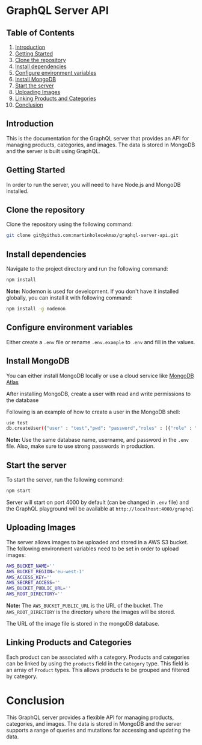 # GraphQL Server API

## Table of Contents

1. [Introduction](#introduction)
2. [Getting Started](#getting-started)
3. [Clone the repository](#clone-the-repository)
4. [Install dependencies](#install-dependencies)
5. [Configure environment variables](#configure-environment-variables)
6. [Install MongoDB](#install-mongodb)
7. [Start the server](#start-the-server)
8. [Uploading Images](#uploading-images)
9. [Linking Products and Categories](#linking-products-and-categories)
10. [Conclusion](#conclusion)

## Introduction

This is the documentation for the GraphQL server that provides an API for managing products, categories, and images. The data is stored in MongoDB and the server is built using GraphQL.

## Getting Started

In order to run the server, you will need to have Node.js and MongoDB installed.

## Clone the repository

Clone the repository using the following command:

```bash
git clone git@github.com:martinholecekmax/graphql-server-api.git
```

## Install dependencies

Navigate to the project directory and run the following command:

```bash
npm install
```

**Note:** Nodemon is used for development. If you don't have it installed globally, you can install it with following command:

```bash
npm install -g nodemon
```

## Configure environment variables

Either create a `.env` file or rename `.env.example` to `.env` and fill in the values.

## Install MongoDB

You can either install MongoDB locally or use a cloud service like [MongoDB Atlas](https://www.mongodb.com/cloud/atlas)

After installing MongoDB, create a user with read and write permissions to the database

Following is an example of how to create a user in the MongoDB shell:

```bash
use test
db.createUser({"user" : "test","pwd": "password","roles" : [{"role" : "read","db" : "test"},{"role" : "readWrite","db" : "test"}],"mechanisms" : ["SCRAM-SHA-1","SCRAM-SHA-256"]})
```

**Note:** Use the same database name, username, and password in the `.env` file. Also, make sure to use strong passwords in production.

## Start the server

To start the server, run the following command:

```bash
npm start
```

Server will start on port 4000 by default (can be changed in `.env` file) and the GraphQL playground will be available at `http://localhost:4000/graphql`

## Uploading Images

The server allows images to be uploaded and stored in a AWS S3 bucket. The following environment variables need to be set in order to upload images:

```bash
AWS_BUCKET_NAME=''
AWS_BUCKET_REGION='eu-west-1'
AWS_ACCESS_KEY=''
AWS_SECRET_ACCESS=''
AWS_BUCKET_PUBLIC_URL=''
AWS_ROOT_DIRECTORY=''
```

**Note:** The `AWS_BUCKET_PUBLIC_URL` is the URL of the bucket. The `AWS_ROOT_DIRECTORY` is the directory where the images will be stored.

The URL of the image file is stored in the mongoDB database.

## Linking Products and Categories

Each product can be associated with a category. Products and categories can be linked by using the `products` field in the `Category` type. This field is an array of `Product` types. This allows products to be grouped and filtered by category.

# Conclusion

This GraphQL server provides a flexible API for managing products, categories, and images. The data is stored in MongoDB and the server supports a range of queries and mutations for accessing and updating the data.
